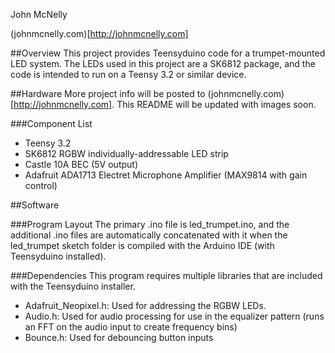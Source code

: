 John McNelly

(johnmcnelly.com)[http://johnmcnelly.com]

##Overview
This project provides Teensyduino code for a trumpet-mounted LED system.  The LEDs used in this project are a SK6812 package, and the code is intended to run on a Teensy 3.2 or similar device.

##Hardware
More project info will be posted to (johnmcnelly.com)[http://johnmcnelly.com].  This README will be updated with images soon.

###Component List
- Teensy 3.2
- SK6812 RGBW individually-addressable LED strip
- Castle 10A BEC (5V output)
- Adafruit ADA1713 Electret Microphone Amplifier (MAX9814 with gain control)

##Software

###Program Layout
The primary .ino file is led_trumpet.ino, and the additional .ino files are automatically concatenated with it when the led_trumpet sketch folder is compiled with the Arduino IDE (with Teensyduino installed).

###Dependencies
This program requires multiple libraries that are included with the Teensyduino installer.
- Adafruit_Neopixel.h: Used for addressing the RGBW LEDs.
- Audio.h: Used for audio processing for use in the equalizer pattern (runs an FFT on the audio input to create frequency bins)
- Bounce.h: Used for debouncing button inputs
